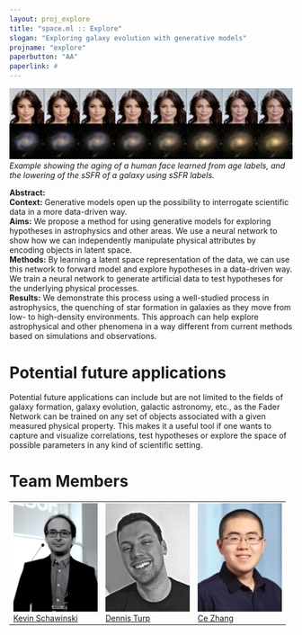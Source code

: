 ```yaml
---
layout: proj_explore
title: "space.ml :: Explore"
slogan: "Exploring galaxy evolution with generative models"
projname: "explore"
paperbutton: "AA"
paperlink: #
---
```


<img src="../pg/explore_transformation.jpeg?raw=true">
<I>Example showing the aging of a human face learned from age labels, and the lowering of the sSFR of a galaxy using sSFR labels.</I>

<b>Abstract:</b> <br>
**Context:** Generative models open up the possibility to interrogate scientific data in a more data-driven way.<br>
**Aims:** We propose a method for using generative models for exploring hypotheses in astrophysics and other areas. We use a neural network to show how we can independently manipulate physical attributes by encoding objects in latent space.<br>
**Methods:** By learning a latent space representation of the data, we can use this network to forward model and explore hypotheses in a data-driven way. We train a neural network to generate artificial data to test hypotheses for the underlying physical processes.<br>
**Results:** We demonstrate this process using a well-studied process in astrophysics, the quenching of star formation in galaxies as they move from low- to high-density environments. This approach can help explore astrophysical and other phenomena in a way different from current methods based on simulations and observations.


# Potential future applications
Potential future applications can include but are not limited to the fields of galaxy formation, galaxy evolution, galactic astronomy, etc., as the Fader Network can be trained on any set of objects associated with a given measured physical property. This makes it a useful tool if one wants to capture and visualize correlations, test hypotheses or explore the space of possible parameters in any kind of scientific setting. 

# Team Members

<table style="border:none;">
<tr>
<td><img src="https://github.com/SpaceML/SpaceML.github.io/blob/PSFGAN/gg/kevin.png?raw=true" width="150"><br/>
<a href="http://www.astro.ethz.ch/schawinski">Kevin Schawinski</a></td>

<td><img src="../pg/dennis.png?raw=true" width="150"><br/>
<a href="http://www.astro.ethz.ch/schawinski">Dennis Turp</a></td>

<td><img src="../pg/ce.png?raw=true" width="150"><br/>
<a href="https://www.inf.ethz.ch/personal/ce.zhang/">Ce Zhang</a></td>
</tr>


</table>
